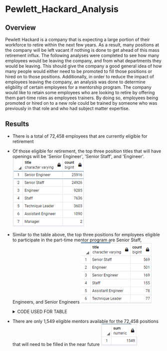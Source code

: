 # Pewlett_Hackard_Analysis

## Overview
Pewlett Hackard is a company that is expecting a large portion of their workforce to retire within the next few years.  As a result, many positions at the company will be left vacant if nothing is done to get ahead of this mass retirement influx.  The following analyses were completed to see how many employees would be leaving the company, and from what departments they would be leaving.  This should give the company a good general idea of how many people would either need to be promoted to fill those positions or hired on to those positions.  Additionally, in order to reduce the impact of employees leaving the company, an analysis was done to determine eligbility of certain employees for a mentorship program.  The company would like to retain some employees who are looking to retire by offering them part-time roles as employees trainers.  By doing so, employees being promoted or hired on to a new role could be trained by someone who was previously in that role and who had subject matter expertise.

## Results
* There is a total of 72,458 employees that are currently eligible for retirement
* Of those eligible for retirement, the top three position titles that will have openings will be 'Senior Engineer', 'Senior Staff', and 'Engineer'.  
![retirement_titles](https://github.com/Mots94/Pewlett_Hackard_Analysis/blob/main/Data/retirement_titles.PNG)
* Similar to the table above, the top three positions for employees eligible to participate in the part-time mentor program are Senior Staff, Engineers, and Senior Engineers
![mentor_titles](https://github.com/Mots94/Pewlett_Hackard_Analysis/blob/main/Data/mentor_titles.PNG)

    <details><summary>CODE USED FOR TABLE</summary>
    <p>

    ```
    SELECT me.title, COUNT(me.title) 
    INTO mentor_titles
    FROM mentors me
    GROUP BY (me.title)
    ORDER BY COUNT(me.title) DESC;
    ```
    <p>
    </details>

* There are only 1,549 eligible mentors available for the 72,458 positions that will need to be filled in the near future
![mentor_titles_sum](https://github.com/Mots94/Pewlett_Hackard_Analysis/blob/main/Data/mentor_titles_sum.PNG)